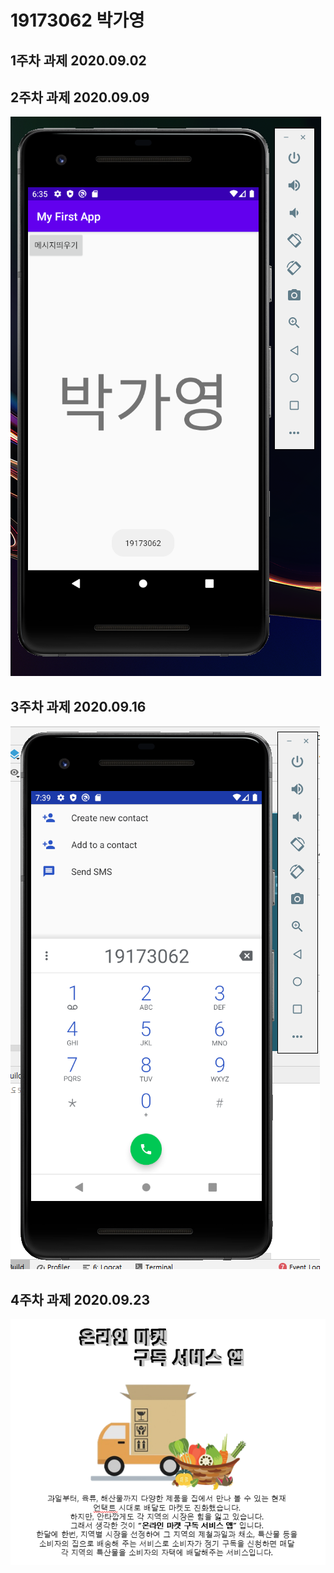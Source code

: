 # 19173062 박가영

## 1주차 과제 2020.09.02

## 2주차 과제 2020.09.09
   <img width="" height="" src="./PNG/2주차.png"></img>

## 3주차 과제 2020.09.16
   <img width="" height="" src="./PNG/3주차.png"></img>
   
## 4주차 과제 2020.09.23
   <img width="" height="" src="./PNG/4주차.png"></img>

